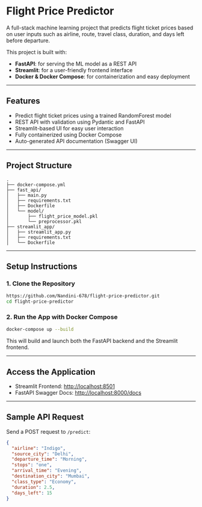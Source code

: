 # Flight Price Predictor

A full-stack machine learning project that predicts flight ticket prices based on user inputs such as airline, route, travel class, duration, and days left before departure.

This project is built with:
- **FastAPI**: for serving the ML model as a REST API
- **Streamlit**: for a user-friendly frontend interface
- **Docker & Docker Compose**: for containerization and easy deployment

---

## Features

- Predict flight ticket prices using a trained RandomForest model
- REST API with validation using Pydantic and FastAPI
- Streamlit-based UI for easy user interaction
- Fully containerized using Docker Compose
- Auto-generated API documentation (Swagger UI)

---

## Project Structure

```
.
├── docker-compose.yml
├── fast_api/
│   ├── main.py
│   ├── requirements.txt
│   ├── Dockerfile
│   └── model/
│       ├── flight_price_model.pkl
│       └── preprocessor.pkl
├── streamlit_app/
│   ├── streamlit_app.py
│   ├── requirements.txt
│   └── Dockerfile
```

---

## Setup Instructions

### 1. Clone the Repository

```bash
https://github.com/Nandini-678/flight-price-predictor.git
cd flight-price-predictor
```

### 2. Run the App with Docker Compose

```bash
docker-compose up --build
```

This will build and launch both the FastAPI backend and the Streamlit frontend.

---

## Access the Application

- Streamlit Frontend: [http://localhost:8501](http://localhost:8501)
- FastAPI Swagger Docs: [http://localhost:8000/docs](http://localhost:8000/docs)

---

## Sample API Request

Send a POST request to `/predict`:

```json
{
  "airline": "Indigo",
  "source_city": "Delhi",
  "departure_time": "Morning",
  "stops": "one",
  "arrival_time": "Evening",
  "destination_city": "Mumbai",
  "class_type": "Economy",
  "duration": 2.5,
  "days_left": 15
}
```

